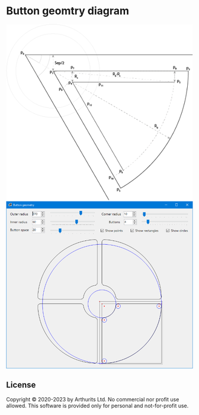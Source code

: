 # Button geomtry diagram

![Button geometry](Images/Geometry.png?raw=true "Button geometry")
![Screenshot](Images/Screenshot.png?raw=true "Screenshot")

## License
Copyright © 2020-2023 by Arthurits Ltd. No commercial nor profit use allowed. This software is provided only for personal and not-for-profit use.
